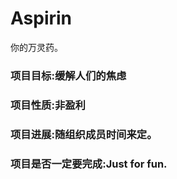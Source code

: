 # Aspirin
你的万灵药。

### 项目目标:缓解人们的焦虑

### 项目性质:非盈利

### 项目进展:随组织成员时间来定。

### 项目是否一定要完成:Just for fun.
  
